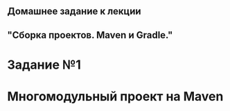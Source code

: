 ## Домашнее задание к лекции 
## "Сборка проектов. Maven и Gradle."

# Задание №1

# Многомодульный проект на Maven